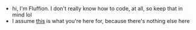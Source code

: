 - hi, I'm Fluffion. I don't really know how to code, at all, so keep that in mind lol
- I assume <a href="https://fluff.zip">this</a> is what you're here for, because there's nothing else here
